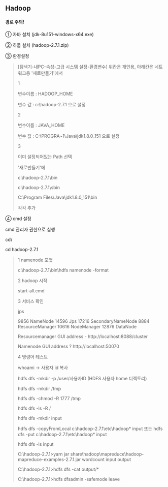 ## Hadoop



#### 경로 주의!

① 자바 설치 (jdk-8u151-windows-x64.exe)

② 하둡 설치 (hadoop-2.7.1.zip)

③ 환경설정

> [탐색기-내PC-속성-고급 시스템 설정-환경변수]
> 위칸은 개인용, 아래칸은 네트워크용
> '새로만들기'에서
>
> 1 
>
> 변수이름 : HADOOP_HOME
>
> 변수 값 : c:\hadoop-2.7.1  으로 설정
>
> 2
>
> 변수이름 : JAVA_HOME
>
> 변수 값 : C:\PROGRA~1\Java\jdk1.8.0_151  으로 설정
>
> 3
>
> 이미 설정되어있는 Path 선택
>
> '새로만들기'에 
>
> c:\hadoop-2.7.1\bin
>
> c:\hadoop-2.7.1\sbin
>
> C:\Program Files\Java\jdk1.8.0_151\bin
>
> 각각 추가



④ cmd 설정

cmd 관리자 권한으로 실행

cd\

cd hadoop-2.7.1

> 1 namenode 포맷
>
> c:\hadoop-2.7.1\bin\hdfs namenode -format
>
> 2 hadoop 시작
>
> start-all.cmd
>
> 3 서비스 확인
>
> jps
>
> 9856 NameNode
> 14596 Jps
> 17216 SecondaryNameNode
> 8884 ResourceManager
> 10616 NodeManager
> 12876 DataNode
>
> Resourcemanager GUI address - http://localhost:8088/cluster
>
> Namenode GUI address ? http://localhost:50070
>
> 4 명령어 테스트
>
> whoami     -> 사용자 id 복사
>
> hdfs dfs -mkdir -p /user/사용자ID (HDFS 사용자 home 디렉토리)
>
> hdfs dfs -mkdir /tmp
>
> hdfs dfs -chmod -R 1777 /tmp
>
> hdfs dfs -ls -R /
>
> hdfs dfs -mkdir input
>
> hdfs dfs -copyFromLocal c:\hadoop-2.7.1\etc\hadoop\* input
> 또는 hdfs dfs -put c:\hadoop-2.7.1\etc\hadoop\* input
>
> hdfs dfs -ls input
>
> C:\hadoop-2.7.1>yarn jar share\hadoop\mapreduce\hadoop-mapreduce-examples-2.7.1.jar wordcount input output
>
> C:\hadoop-2.7.1>hdfs dfs -cat output/*
>
> C:\hadoop-2.7.1>hdfs dfsadmin -safemode leave